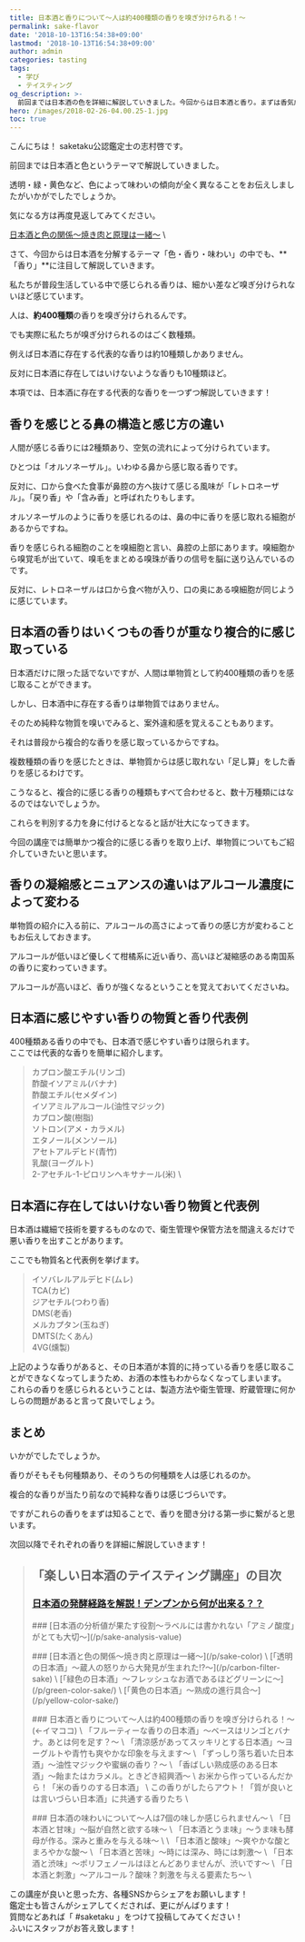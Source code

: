 ```yaml
---
title: 日本酒と香りについて〜人は約400種類の香りを嗅ぎ分けられる！〜
permalink: sake-flavor
date: '2018-10-13T16:54:38+09:00'
lastmod: '2018-10-13T16:54:38+09:00'
author: admin
categories: tasting
tags:
  - 学び
  - テイスティング
og_description: >-
  前回までは日本酒の色を詳細に解説していきました。今回からは日本酒と香り。まずは香気成分を感じる鼻の構造とにおいを感じる原理について概要を解説しました。人が感じる香りには2種類。鼻から感じるオルソネーザルと風味を指すレトロネーザルがあります。人は400種類の香りを取れますが、実際に日本酒中に感じやすい香りはわずか10種類。反対に存在しては行けない香りも10種類ほど存在しています。香りの凝縮感はアルコール濃度の高低によって変わるため、リンゴの香りも変化するのです。低ければ柑橘系。高ければ南国系のフルーツに変わりますよ！分かるようになると楽しいテイスティングです。
hero: /images/2018-02-26-04.00.25-1.jpg
toc: true
---
```

こんにちは！
saketaku公認鑑定士の志村啓です。

前回までは日本酒と色というテーマで解説していきました。

透明・緑・黄色など、色によって味わいの傾向が全く異なることをお伝えしましたがいかがでしたでしょうか。

気になる方は再度見返してみてください。

[日本酒と色の関係〜焼き肉と原理は一緒〜](/p/sake-color) \

さて、今回からは日本酒を分解するテーマ「色・香り・味わい」の中でも、**「香り」**に注目して解説していきます。

私たちが普段生活している中で感じられる香りは、細かい差など嗅ぎ分けられないほど感じています。

人は、**約400種類**の香りを嗅ぎ分けられるんです。

でも実際に私たちが嗅ぎ分けられるのはごく数種類。

例えば日本酒に存在する代表的な香りは約10種類しかありません。

反対に日本酒に存在してはいけないような香りも10種類ほど。

本項では、日本酒に存在する代表的な香りを一つずつ解説していきます！

## 香りを感じとる鼻の構造と感じ方の違い

人間が感じる香りには2種類あり、空気の流れによって分けられています。

ひとつは「オルソネーザル」。いわゆる鼻から感じ取る香りです。

反対に、口から食べた食事が鼻腔の方へ抜けて感じる風味が「レトロネーザル」。「戻り香」や「含み香」と呼ばれたりもします。

オルソネーザルのように香りを感じれるのは、鼻の中に香りを感じ取れる細胞があるからですね。

香りを感じられる細胞のことを嗅細胞と言い、鼻腔の上部にあります。嗅細胞から嗅覚毛が出ていて、嗅毛をまとめる嗅珠が香りの信号を脳に送り込んでいるのです。

反対に、レトロネーザルは口から食べ物が入り、口の奥にある嗅細胞が同じように感じています。

## 日本酒の香りはいくつもの香りが重なり複合的に感じ取っている

日本酒だけに限った話でないですが、人間は単物質として約400種類の香りを感じ取ることができます。

しかし、日本酒中に存在する香りは単物質ではありません。

そのため純粋な物質を嗅いでみると、案外違和感を覚えることもあります。

それは普段から複合的な香りを感じ取っているからですね。

複数種類の香りを感じたときは、単物質からは感じ取れない「足し算」をした香りを感じるわけです。

こうなると、複合的に感じる香りの種類もすべて合わせると、数十万種類にはなるのではないでしょうか。

これらを判別する力を身に付けるとなると話が壮大になってきます。

今回の講座では簡単かつ複合的に感じる香りを取り上げ、単物質についてもご紹介していきたいと思います。

## 香りの凝縮感とニュアンスの違いはアルコール濃度によって変わる

単物質の紹介に入る前に、アルコールの高さによって香りの感じ方が変わることもお伝えしておきます。

アルコールが低いほど優しくて柑橘系に近い香り、高いほど凝縮感のある南国系の香りに変わっていきます。

アルコールが高いほど、香りが強くなるということを覚えておいてくださいね。

## 日本酒に感じやすい香りの物質と香り代表例

400種類ある香りの中でも、日本酒で感じやすい香りは限られます。  \
ここでは代表的な香りを簡単に紹介します。

>カプロン酸エチル(リンゴ)  \
>酢酸イソアミル(バナナ)  \
>酢酸エチル(セメダイン)  \
>イソアミルアルコール(油性マジック)  \
>カプロン酸(樹脂)  \
>ソトロン(アメ・カラメル)  \
>エタノール(メンソール)  \
>アセトアルデヒド(青竹)  \
>乳酸(ヨーグルト)  \
>2-アセチル-1-ピロリンヘキサナール(米)  \

## 日本酒に存在してはいけない香り物質と代表例

日本酒は繊細で技術を要するものなので、衛生管理や保管方法を間違えるだけで悪い香りを出すことがあります。

ここでも物質名と代表例を挙げます。

>イソバレルアルデヒド(ムレ)  \
>TCA(カビ)  \
>ジアセチル(つわり香)  \
>DMS(老香)  \
>メルカプタン(玉ねぎ)  \
>DMTS(たくあん)  \
>4VG(燻製)

上記のような香りがあると、その日本酒が本質的に持っている香りを感じ取ることができなくなってしまうため、お酒の本性もわからなくなってしまいます。  \
これらの香りを感じられるということは、製造方法や衛生管理、貯蔵管理に何かしらの問題があると言って良いでしょう。

## まとめ

いかがでしたでしょうか。

香りがそもそも何種類あり、そのうちの何種類を人は感じれるのか。

複合的な香りが当たり前なので純粋な香りは感じづらいです。

ですがこれらの香りをまずは知ることで、香りを聞き分ける第一歩に繋がると思います。

次回以降でそれぞれの香りを詳細に解説していきます！


> ## 「楽しい日本酒のテイスティング講座」の目次
> ### [日本酒の発酵経路を解説！デンプンから何が出来る？？](/p/alcohol-fermentation/)
><p><p/>
> ### [日本酒の分析値が果たす役割〜ラベルには書かれない「アミノ酸度」がとても大切〜](/p/sake-analysis-value)
><p><p/>
> ### [日本酒と色の関係〜焼き肉と原理は一緒〜](/p/sake-color) \
> [「透明の日本酒」〜蔵人の怒りから大発見が生まれた!?〜](/p/carbon-filter-sake) \
> [「緑色の日本酒」〜フレッシュなお酒であるほどグリーンに〜](/p/green-color-sake/) \
> [「黄色の日本酒」〜熟成の進行具合〜](/p/yellow-color-sake/)
><p><p/>
> ### 日本酒と香りについて〜人は約400種類の香りを嗅ぎ分けられる！〜(←イマココ)  \
> 「フルーティーな香りの日本酒」〜ベースはリンゴとバナナ。あとは何を足す？〜 \
> 「清涼感があってスッキリとする日本酒」〜ヨーグルトや青竹も爽やかな印象を与えます〜 \
> 「ずっしり落ち着いた日本酒」〜油性マジックや蜜蝋の香り？〜 \
> 「香ばしい熟成感のある日本酒」〜飴またはカラメル。ときどき紹興酒〜 \
> お米から作っているんだから！「米の香りのする日本酒」 \
> この香りがしたらアウト！「質が良いとは言いづらい日本酒」に共通する香りたち \
><p><p/>
> ### 日本酒の味わいについて〜人は7個の味しか感じられません〜 \
> 「日本酒と甘味」〜脳が自然と欲する味〜 \
> 「日本酒とうま味」〜うま味も酵母が作る。深みと重みを与える味〜 \ \
> 「日本酒と酸味」〜爽やかな酸とまろやかな酸〜 \
> 「日本酒と苦味」〜時には深み、時には刺激〜 \
> 「日本酒と渋味」〜ポリフェノールはほとんどありませんが、渋いです〜 \
> 「日本酒と刺激」〜アルコール？酸味？刺激を与える要素たち〜 \
この講座が良いと思った方、各種SNSからシェアをお願いします！ \
鑑定士も皆さんがシェアしてくだされば、更にがんばります！ \
質問などあれば「 #saketaku 」をつけて投稿してみてください！ \
ふいにスタッフがお答え致します！
